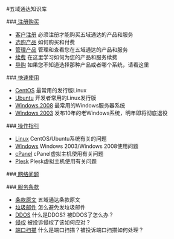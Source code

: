 <!-- --- title: 五域通达知识库 -->
#五域通达知识库

###[<i class="icon-shopping-cart"></i> 注册购买](/tag/客户中心)

*  [<i class="icon-key"></i> 客户注册](/2012-11-22-how-to-sign-up) 必须注册才能购买五域通达的产品和服务
*  [<i class="icon-shopping-cart"></i>选购产品](/buy-products) 如何购买和付费
*  [<i class="icon-dashboard"></i> 管理产品](/manage-products) 管理和查看您在五域通达的产品和服务
*  [<i class="icon-credit-card"></i> 续费](/2012-12-24-how-to-renew) 在这里学习如何为您的产品和服务续费
*  [<i class="icon-hand-right"></i> 导购](/tag/导购) 如果您不知道选择那种产品或者哪个系统，请看这里

###[<i class="icon-rocket"></i> 快速使用](/tag/快速使用)

*  [<i class="icon-linux"></i> CentOS](/tag/centos上手) 最常用的发行版Linux
*  [<i class="icon-linux"></i> Ubuntu](/tag/ubuntu上手) 开发者常用的Linux发行版
*  [<i class="icon-windows"></i> Windows 2008](/tag/windows2008上手/) 最常用的Windows服务器系统
*  [<i class="icon-windows"></i> Windows 2003](/tag/windows2003上手/) 发布10年的老Windows系统，明年即将彻底退役


###[<i class="icon-lightbulb"></i> 操作指引](/tag/操作指引)

*  [<i class="icon-linux"></i> Linux](/tag/linux) CentOS/Ubuntu系统有关的问题
*  [<i class="icon-windows"></i> Windows](/tag/windows) Windows 2003/Windows 2008使用问题
*  [<i class="icon-linux"></i> cPanel](/tag/linux) cPanel虚拟主机使用有关问题
* [<i class="icon-windows"></i> Plesk](/tag/windows) Plesk虚拟主机使用有关问题

###[<i class="icon-signal"></i> 网络问题](/tag/网络)

###[<i class="icon-legal"></i> 服务条款](/tag/政策)

*  [<i class="icon-legal"></i> 条款原文](http://www.51hosting.com/legal.html) 五域通达条款原文
*  [<i class="icon-inbox"></i> 垃圾邮件](/spam-email) 怎么避免发垃圾邮件
*  [<i class="icon-legal"></i> DDOS](/ddos) 什么是DDOS? 被DDOS了怎么办？
*  [<i class="icon-legal"></i> 侵权](/dcma) 被投诉侵权了该如何应对？
*  [<i class="icon-shield"></i> 端口扫描](/port-scan) 什么是端口扫描？被投诉端口扫描如何处理？